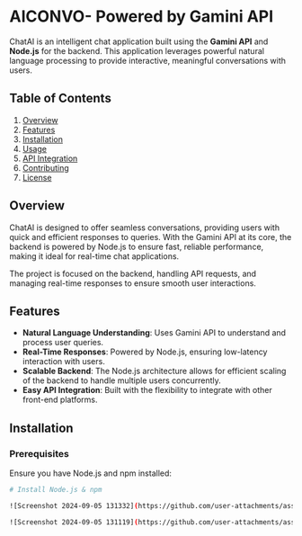 # AICONVO- Powered by Gamini API

ChatAI is an intelligent chat application built using the **Gamini API** and **Node.js** for the backend. This application leverages powerful natural language processing to provide interactive, meaningful conversations with users.

## Table of Contents

1. [Overview](#overview)
2. [Features](#features)
3. [Installation](#installation)
4. [Usage](#usage)
5. [API Integration](#api-integration)
6. [Contributing](#contributing)
7. [License](#license)

## Overview

ChatAI is designed to offer seamless conversations, providing users with quick and efficient responses to queries. With the Gamini API at its core, the backend is powered by Node.js to ensure fast, reliable performance, making it ideal for real-time chat applications.

The project is focused on the backend, handling API requests, and managing real-time responses to ensure smooth user interactions.

## Features

- **Natural Language Understanding**: Uses Gamini API to understand and process user queries.
- **Real-Time Responses**: Powered by Node.js, ensuring low-latency interaction with users.
- **Scalable Backend**: The Node.js architecture allows for efficient scaling of the backend to handle multiple users concurrently.
- **Easy API Integration**: Built with the flexibility to integrate with other front-end platforms.

## Installation


### Prerequisites

Ensure you have Node.js and npm installed:

```bash
# Install Node.js & npm

![Screenshot 2024-09-05 131332](https://github.com/user-attachments/assets/be28c566-600e-47cf-a57f-953cb1648112)

![Screenshot 2024-09-05 131119](https://github.com/user-attachments/assets/629b225d-024d-47ca-baa4-4bcacc93a00d)













